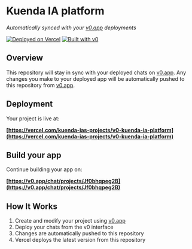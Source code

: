 # Kuenda IA platform

*Automatically synced with your [v0.app](https://v0.app) deployments*

[![Deployed on Vercel](https://img.shields.io/badge/Deployed%20on-Vercel-black?style=for-the-badge&logo=vercel)](https://vercel.com/kuenda-ias-projects/v0-kuenda-ia-platform)
[![Built with v0](https://img.shields.io/badge/Built%20with-v0.app-black?style=for-the-badge)](https://v0.app/chat/projects/Jf0bhqpeg2B)

## Overview

This repository will stay in sync with your deployed chats on [v0.app](https://v0.app).
Any changes you make to your deployed app will be automatically pushed to this repository from [v0.app](https://v0.app).

## Deployment

Your project is live at:

**[https://vercel.com/kuenda-ias-projects/v0-kuenda-ia-platform](https://vercel.com/kuenda-ias-projects/v0-kuenda-ia-platform)**

## Build your app

Continue building your app on:

**[https://v0.app/chat/projects/Jf0bhqpeg2B](https://v0.app/chat/projects/Jf0bhqpeg2B)**

## How It Works

1. Create and modify your project using [v0.app](https://v0.app)
2. Deploy your chats from the v0 interface
3. Changes are automatically pushed to this repository
4. Vercel deploys the latest version from this repository